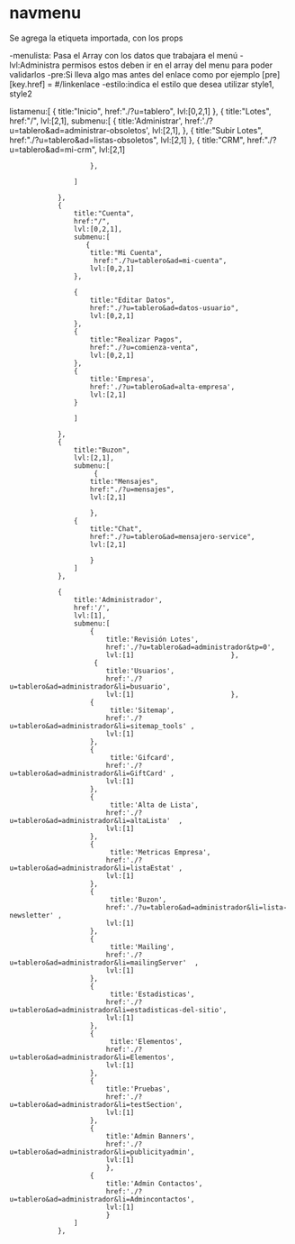 # navmenu
Se agrega la etiqueta importada, con los props 

-menulista: Pasa el Array con los datos que trabajara el menú
-lvl:Administra permisos estos deben ir en el array del menu para poder validarlos
-pre:Si lleva algo mas antes del enlace como por ejemplo [pre][key.href] = #/linkenlace
-estilo:indica el estilo que desea utilizar  style1, style2 



<navmenu  :menulista="listamenu" :lvl="permisos" ></navmenu>


  listamenu:[
                {
                    title:"Inicio",
                    href:"./?u=tablero",
                    lvl:[0,2,1]
                },
                {
                    title:"Lotes",
                    href:"/",
                    lvl:[2,1],
                    submenu:[
                    {
                        title:'Administrar',
                        href:'./?u=tablero&ad=administrar-obsoletos',
                        lvl:[2,1],
                    },
                    {
                        title:"Subir Lotes",
                        href:"./?u=tablero&ad=listas-obsoletos",
                        lvl:[2,1]
                    },
                    {
                        title:"CRM",
                        href:"./?u=tablero&ad=mi-crm",
                        lvl:[2,1]
                        
                        },
                    
                    ]

                },
                {
                    title:"Cuenta",
                    href:"/",
                    lvl:[0,2,1],
                    submenu:[
                       {
                        title:"Mi Cuenta",
                         href:"./?u=tablero&ad=mi-cuenta",
                        lvl:[0,2,1]
                    },      
                        
                    {
                        title:"Editar Datos",
                        href:"./?u=tablero&ad=datos-usuario",
                        lvl:[0,2,1]
                    },
                    {
                        title:"Realizar Pagos",
                        href:"./?u=comienza-venta",
                        lvl:[0,2,1]
                    },  
                    {
                        title:'Empresa',
                        href:'./?u=tablero&ad=alta-empresa',
                        lvl:[2,1]
                    }
                   
                    ]
                    
                },
                {
                    title:"Buzon",
                    lvl:[2,1],
                    submenu:[
                         {
                        title:"Mensajes",
                        href:"./?u=mensajes",
                        lvl:[2,1]
                        
                        },
                    {
                        title:"Chat",
                        href:"./?u=tablero&ad=mensajero-service",
                        lvl:[2,1]
                        
                        }
                    ]
                },
                
                {
                    title:'Administrador',
                    href:'/',
                    lvl:[1],
                    submenu:[
                        {
                            title:'Revisión Lotes',
                            href:'./?u=tablero&ad=administrador&tp=0',
                            lvl:[1]                        },
                         {
                            title:'Usuarios',
                            href:'./?u=tablero&ad=administrador&li=busuario',
                            lvl:[1]                        },
                        {
                             title:'Sitemap',
                            href:'./?u=tablero&ad=administrador&li=sitemap_tools' ,
                            lvl:[1]  
                        },
                        {
                             title:'Gifcard',
                            href:'./?u=tablero&ad=administrador&li=GiftCard' ,
                            lvl:[1]  
                        },
                        {
                             title:'Alta de Lista',
                            href:'./?u=tablero&ad=administrador&li=altaLista'  ,
                            lvl:[1] 
                        },
                        {
                             title:'Metricas Empresa',
                            href:'./?u=tablero&ad=administrador&li=listaEstat' ,
                            lvl:[1]  
                        },
                        {
                             title:'Buzon',
                            href:'./?u=tablero&ad=administrador&li=lista-newsletter' ,
                            lvl:[1]  
                        },
                        {
                             title:'Mailing',
                            href:'./?u=tablero&ad=administrador&li=mailingServer'  ,
                            lvl:[1] 
                        },
                        {
                             title:'Estadisticas',
                            href:'./?u=tablero&ad=administrador&li=estadisticas-del-sitio',
                            lvl:[1]
                        },
                        {
                             title:'Elementos',
                            href:'./?u=tablero&ad=administrador&li=Elementos',
                            lvl:[1]
                        },
                        {
                            title:'Pruebas',
                            href:'./?u=tablero&ad=administrador&li=testSection',
                            lvl:[1]
                        },
                        {
                            title:'Admin Banners',
                            href:'./?u=tablero&ad=administrador&li=publicityadmin',
                            lvl:[1]                        
                            },
                        {
                            title:'Admin Contactos',
                            href:'./?u=tablero&ad=administrador&li=Admincontactos',
                            lvl:[1]                        
                            }
                    ]
                },
